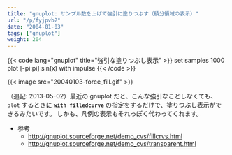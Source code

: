 ```yaml
---
title: "gnuplot: サンプル数を上げて強引に塗りつぶす（積分領域の表示）"
url: "/p/fyjpvb2"
date: "2004-01-03"
tags: ["gnuplot"]
weight: 204
---
```


{{< code lang="gnuplot" title="強引な塗りつぶし表示" >}}
set samples 1000
plot [-pi:pi] sin(x) with impulse
{{< /code >}}

{{< image src="20040103-force_fill.gif" >}}

（追記: 2013-05-02）最近の gnuplot だと、こんな強引なことしなくても、`plot` するときに **`with filledcurve`** の指定をするだけで、塗りつぶし表示ができるみたいです。
しかも、凡例の表示もそれっぽく代わってくれます。

* 参考
    * http://gnuplot.sourceforge.net/demo_cvs/fillcrvs.html
    * http://gnuplot.sourceforge.net/demo_cvs/transparent.html

